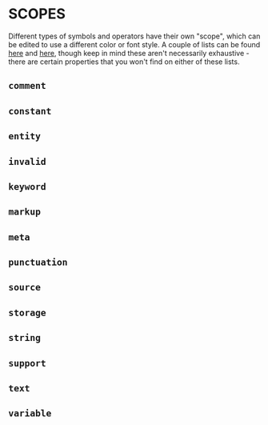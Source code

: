 # SCOPES

Different types of symbols and operators have their own "scope", which can be edited to use a different color or font style. A couple of lists can be found [here](https://www.sublimetext.com/docs/3/scope_naming.html#keyword) and [here](https://macromates.com/manual/en/language_grammars), though keep in mind these aren't necessarily exhaustive - there are certain properties that you won't find on either of these lists.

## `comment`

## `constant`

## `entity`

## `invalid`

## `keyword`

## `markup`

## `meta`

## `punctuation`

## `source`

## `storage`

## `string`

## `support`

## `text`

## `variable`
